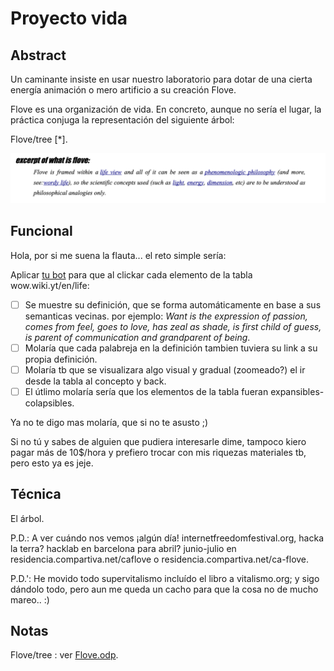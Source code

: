 Proyecto vida
=================


Abstract
----------
Un caminante insiste en usar nuestro laboratorio para 
dotar de una cierta energía animación o mero artificio
a su creación Flove.

Flove es una organización de vida. En concreto, aunque
no sería el lugar, la práctica conjuga la representación
del siguiente árbol:

Flove/tree [*].

![flove abstract](what-is-flove.png)


Funcional
---------------------

Hola, por si me suena la flauta... el reto simple sería:

Aplicar [tu bot](http://aleph1888.github.io/D3js_samples/) para que al clickar 
cada elemento de la tabla wow.wiki.yt/en/life:

- [ ] Se muestre su definición, que se forma automáticamente 
en base a sus semanticas vecinas. por ejemplo:  *Want is the expression of passion,
 comes from feel, goes to love, has zeal as shade, is first child of guess, is parent
 of communication and grandparent of being*.
- [ ] Molaría que cada palabreja en la definición tambien tuviera su link a su propia definición.
- [ ] Molaría tb que se visualizara algo visual y gradual (zoomeado?) el ir desde la tabla al concepto y back.
- [ ] El útlimo molaría sería que los elementos de la tabla fueran expansibles-colapsibles.

Ya no te digo mas molaría, que si no te asusto ;)

Si no tú y sabes de alguien que pudiera interesarle dime, tampoco kiero pagar más de
 10$/hora y prefiero trocar con mis riquezas materiales tb, pero esto ya es jeje.


Técnica
------------------------

El árbol.






P.D.: A ver cuándo nos vemos ¡algún día! internetfreedomfestival.org, hacka la terra? hacklab en barcelona para abril? 
junio-julio en residencia.compartiva.net/caflove o residencia.compartiva.net/ca-flove.

P.D.': He movido todo supervitalismo incluído el libro a vitalismo.org; y sigo dándolo todo, 
pero aun me queda un cacho para que la cosa no de mucho mareo.. :)















Notas
----------
Flove/tree : ver [Flove.odp](https://notabug.org/aleph/FloveApp/src/master/showsplash/flove.odp).
